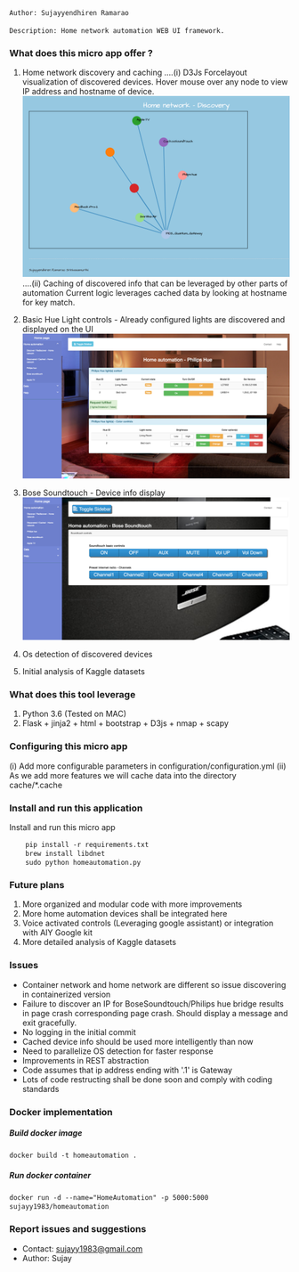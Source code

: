 ```
Author: Sujayyendhiren Ramarao

Description: Home network automation WEB UI framework.
```

### What does this micro app offer ?

1. Home network discovery and caching 
....(i) D3Js Forcelayout visualization of discovered devices. Hover mouse over any node to view
       IP address and hostname of device.
       ![Discovered home network](/static/img/samplenw.png)
....(ii) Caching of discovered info that can be leveraged by other parts of automation
        Current logic leverages cached data by looking at hostname for key match.

2. Basic Hue Light controls - Already configured lights are discovered and displayed on the UI
   ![Philips Hue view](/static/img/samplehue.png)

3. Bose Soundtouch - Device info display
   ![BoseSoundtouch view](/static/img/samplebose.png)

4. Os detection of discovered devices

5. Initial analysis of Kaggle datasets


### What does this tool leverage
1. Python 3.6 (Tested on MAC)
2. Flask + jinja2 + html + bootstrap + D3js + nmap + scapy


### Configuring this micro app
(i) Add more configurable parameters in configuration/configuration.yml
(ii) As we add more features we will cache data into the directory cache/*.cache


### Install and run this application

Install and run this micro app 

```
    pip install -r requirements.txt
    brew install libdnet
    sudo python homeautomation.py
```

### Future plans
1. More organized and modular code with more improvements
2. More home automation devices shall be integrated here
3. Voice activated controls (Leveraging google assistant) 
   or integration with AIY Google kit
4. More detailed analysis of Kaggle datasets


### Issues
- Container network and home network are different so issue discovering in
  containerized version
- Failure to discover an IP for BoseSoundtouch/Philips hue bridge results in page crash corresponding page crash. Should display a message and exit gracefully. 
- No logging in the initial commit
- Cached device info should be used more intelligently than now
- Need to parallelize OS detection for faster response
- Improvements in REST abstraction 
- Code assumes that ip address ending with '.1' is Gateway
- Lots of code restructing shall be done soon and comply with coding standards



### Docker implementation

##### Build docker image
```
docker build -t homeautomation .
```

##### Run docker container
```
docker run -d --name="HomeAutomation" -p 5000:5000 sujayy1983/homeautomation
```

### Report issues and suggestions
- Contact: sujayy1983@gmail.com
- Author: Sujay